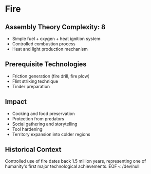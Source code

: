 # Fire

## Assembly Theory Complexity: 8
- Simple fuel + oxygen + heat ignition system
- Controlled combustion process
- Heat and light production mechanism

## Prerequisite Technologies
- Friction generation (fire drill, fire plow)
- Flint striking technique
- Tinder preparation

## Impact
- Cooking and food preservation
- Protection from predators
- Social gathering and storytelling
- Tool hardening
- Territory expansion into colder regions

## Historical Context
Controlled use of fire dates back 1.5 million years, representing one of humanity's first major technological achievements.
EOF < /dev/null